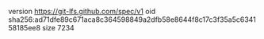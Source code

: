 version https://git-lfs.github.com/spec/v1
oid sha256:ad71dfe89c671aca8c364598849a2dfb58e8644f8c17c3f35a5c634158185ee8
size 7234
